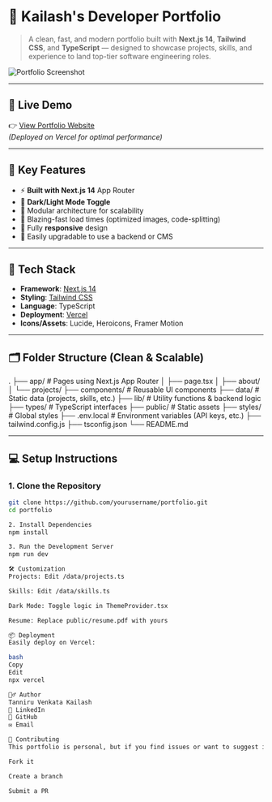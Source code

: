 # 🚀 Kailash's Developer Portfolio

> A clean, fast, and modern portfolio built with **Next.js 14**, **Tailwind CSS**, and **TypeScript** — designed to showcase projects, skills, and experience to land top-tier software engineering roles.

![Portfolio Screenshot](./public/preview.png) <!-- Optional: Add a real image -->

---

## 📌 Live Demo

👉 [View Portfolio Website](https://your-portfolio-url.vercel.app)  
*(Deployed on Vercel for optimal performance)*

---

## 🧠 Key Features

- ⚡ **Built with Next.js 14** App Router
- 🎨 **Dark/Light Mode Toggle**
- 🧩 Modular architecture for scalability
- 🚀 Blazing-fast load times (optimized images, code-splitting)
- 📱 Fully **responsive** design
- 🧠 Easily upgradable to use a backend or CMS

---

## 🧱 Tech Stack

- **Framework**: [Next.js 14](https://nextjs.org/)
- **Styling**: [Tailwind CSS](https://tailwindcss.com/)
- **Language**: TypeScript
- **Deployment**: [Vercel](https://vercel.com/)
- **Icons/Assets**: Lucide, Heroicons, Framer Motion

---

## 🗂️ Folder Structure (Clean & Scalable)

.
├── app/ # Pages using Next.js App Router
│ ├── page.tsx
│ ├── about/
│ └── projects/
├── components/ # Reusable UI components
├── data/ # Static data (projects, skills, etc.)
├── lib/ # Utility functions & backend logic
├── types/ # TypeScript interfaces
├── public/ # Static assets
├── styles/ # Global styles
├── .env.local # Environment variables (API keys, etc.)
├── tailwind.config.js
├── tsconfig.json
└── README.md


---

## 💻 Setup Instructions

### 1. Clone the Repository

```bash
git clone https://github.com/yourusername/portfolio.git
cd portfolio

2. Install Dependencies
npm install

3. Run the Development Server
npm run dev

🛠️ Customization
Projects: Edit /data/projects.ts

Skills: Edit /data/skills.ts

Dark Mode: Toggle logic in ThemeProvider.tsx

Resume: Replace public/resume.pdf with yours

📦 Deployment
Easily deploy on Vercel:

bash
Copy
Edit
npx vercel

🙋‍♂️ Author
Tanniru Venkata Kailash
🔗 LinkedIn
🐙 GitHub
✉️ Email

🤝 Contributing
This portfolio is personal, but if you find issues or want to suggest improvements:

Fork it

Create a branch

Submit a PR